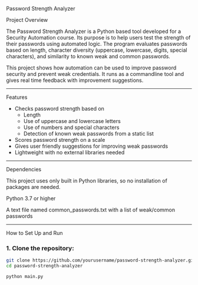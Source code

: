 Password Strength Analyzer

Project Overview

The Password Strength Analyzer is a Python based tool developed for a Security Automation course. Its purpose is to help users test the strength of their passwords using automated logic. The program evaluates passwords based on length, character diversity (uppercase, lowercase, digits, special characters), and similarity to known weak and common passwords.

This project shows how automation can be used to improve password security and prevent weak credentials. It runs as a commandline tool and gives real time feedback with improvement suggestions.

---

Features

- Checks password strength based on
  - Length
  - Use of uppercase and lowercase letters
  - Use of numbers and special characters
  - Detection of known weak passwords from a static list
- Scores password strength on a scale
- Gives user friendly suggestions for improving weak passwords
- Lightweight with no external libraries needed

---

Dependencies

This project uses only built in Python libraries, so no installation of packages are needed.

Python 3.7 or higher

A text file named common_passwords.txt with a list of weak/common passwords

---

How to Set Up and Run

### 1. **Clone the repository:**

```bash
git clone https://github.com/yourusername/password-strength-analyzer.git
cd password-strength-analyzer

python main.py

